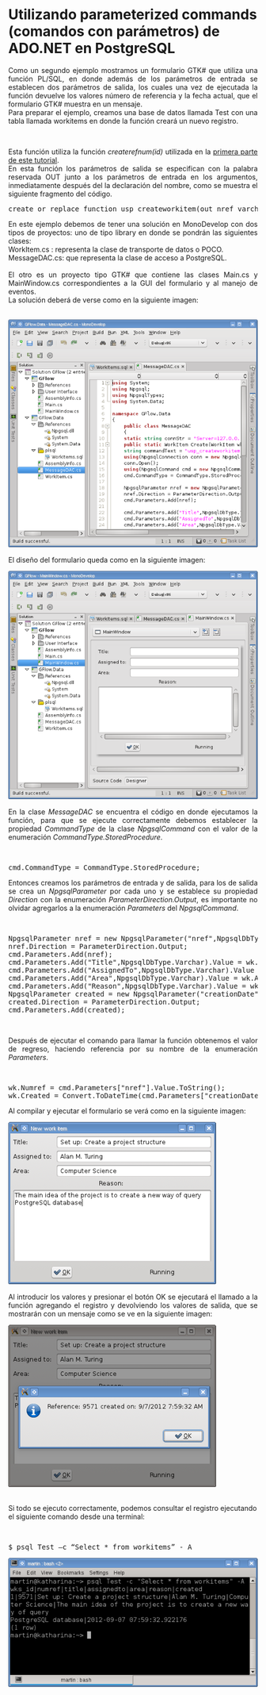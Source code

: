 # Utilizando parameterized commands (comandos con parámetros) de ADO.NET en PostgreSQL 

<p align="justify">
Como un segundo ejemplo mostramos un formulario GTK# que utiliza una función  PL/SQL, en donde además de los parámetros de entrada se establecen dos parámetros de salida, los cuales una vez de ejecutada la función devuelve los valores número de referencia y la fecha actual, que el formulario GTK# muestra en un mensaje.<br />Para preparar el ejemplo, creamos una base de datos llamada Test con una tabla llamada workitems en donde la función creará un nuevo registro.</p>
<br />
<p align="justify">
Esta función utiliza la función <i>createrefnum(id)</i>   utilizada en la <a href="http://xomalli.blogspot.mx/2012/08/utilizando-parameterized-commands.html">primera parte de este tutorial</a>.<br />En esta función los parámetros de salida se especifican con la palabra reservada OUT junto a los parámetros de entrada en los argumentos, inmediatamente después del la declaración del nombre, como se muestra el siguiente fragmento del código.</p>
<pre>
create or replace function usp_createworkitem(out nref varchar,varchar,varchar,varchar,varchar,out creationDate timestamp) 
</pre>
<p align="justify">
En este ejemplo debemos de tener una solución en MonoDevelop con dos tipos de proyectos: uno de tipo library en donde se pondrán las siguientes clases: <br />WorkItem.cs : representa la clase de transporte de datos o POCO.<br />MessageDAC.cs: que representa la clase de acceso a PostgreSQL.<br /><br />El otro es un proyecto tipo GTK# que contiene las clases Main.cs y MainWindow.cs correspondientes a la GUI del formulario y al manejo de eventos.<br />La solución deberá de verse como en la siguiente imagen:</p><br />
<div>
<IMG src="picture_library/gflow/sp5.png" border="0">
</div>
<p>El diseño del formulario queda como en la siguiente imagen:</p>
<div>
<IMG src="picture_library/gflow/sp6.png" border="0">
</div>
<p align="justify">
En la clase <i>MessageDAC</i> se encuentra el código en donde ejecutamos la función, para que se ejecute correctamente debemos establecer la propiedad <i>CommandType</i> de la clase <i>NpgsqlCommand</i> con el valor de la enumeración <i>CommandType.StoredProcedure</i>.</p><br />
<p align="justify">
<pre>
cmd.CommandType = CommandType.StoredProcedure;
</pre>
</p>
<p align="justify"> Entonces creamos los parámetros de entrada y de salida, para los de salida se crea un  <i>NpgsqlParameter</i> por cada uno y se establece  su propiedad <i>Direction</i> con la enumeración <i>ParameterDirection.Output</i>, es importante no olvidar agregarlos a la enumeración <i>Parameters</i> del <i>NpgsqlCommand</i>.</p>
<br />
<p align="justify">
<pre>
NpgsqlParameter nref = new NpgsqlParameter("nref",NpgsqlDbType.Varchar);
nref.Direction = ParameterDirection.Output;
cmd.Parameters.Add(nref);
cmd.Parameters.Add("Title",NpgsqlDbType.Varchar).Value = wk.Title;
cmd.Parameters.Add("AssignedTo",NpgsqlDbType.Varchar).Value = wk.AssignedTo;
cmd.Parameters.Add("Area",NpgsqlDbType.Varchar).Value = wk.Area;
cmd.Parameters.Add("Reason",NpgsqlDbType.Varchar).Value = wk.Reason;
NpgsqlParameter created = new NpgsqlParameter("creationDate",NpgsqlDbType.Timestamp);
created.Direction = ParameterDirection.Output;
cmd.Parameters.Add(created);
</pre>
</p>
<br />
<p align="justify">Después de ejecutar el comando para llamar la función obtenemos el valor de regreso, haciendo referencia por su nombre de la enumeración <i>Parameters</i>.</p><br />
<p align="justify">
<pre>
wk.Numref = cmd.Parameters["nref"].Value.ToString();
wk.Created = Convert.ToDateTime(cmd.Parameters["creationDate"].Value);
</pre>
</p>
<p>
Al compilar y ejecutar el formulario se verá como en la siguiente imagen:
</p>
<div>
<IMG src="picture_library/gflow/sp7.png" border="0">
</div>
<p align="justify">
Al introducir los valores y presionar el botón OK se ejecutará el llamado a la función agregando el registro y devolviendo los valores de salida, que se mostrarán con un mensaje como se ve en la siguiente imagen:
</p>
<div>
<IMG src="picture_library/gflow/sp8.png" border="0">
</div><br />
<p>Si todo se ejecuto correctamente, podemos consultar el registro ejecutando el siguiente comando desde una terminal:</p><br />
<pre>
$ psql Test –c “Select * from workitems” - A
</pre>
<div>
<IMG src="picture_library/gflow/sp9.png" border="0">
</div>
<p>
